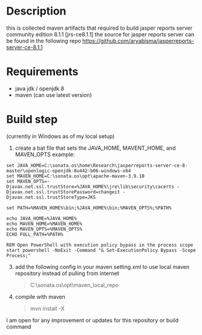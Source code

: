 # Description
this is collected maven artifacts that required to build jasper reports server community edition 8.1.1 [jrs-ce8.1.1]
the source for jasper reports server can be found in the following repo https://github.com/aryabisma/jasperreports-server-ce-8.1.1

# Requirements
- java jdk / openjdk 8
- maven (can use latest version)

# Build step 
(currently in Windows as of my local setup)
1. create a bat file that sets the JAVA_HOME, MAVENT_HOME, and MAVEN_OPTS
   example:
```@echo off
set JAVA_HOME=C:\sonata.os\home\Research\jasperreports-server-ce-8-master\openlogic-openjdk-8u442-b06-windows-x64
set MAVEN_HOME=C:\sonata.os\opt\apache-maven-3.9.10
set MAVEN_OPTS=-Djavax.net.ssl.trustStore=%JAVA_HOME%\jre\lib\security\cacerts -Djavax.net.ssl.trustStorePassword=changeit -Djavax.net.ssl.trustStoreType=JKS

set PATH=%MAVEN_HOME%\bin;%JAVA_HOME%\bin;%MAVEN_OPTS%;%PATH%

echo JAVA_HOME=%JAVA_HOME%
echo MAVEN_HOME=%MAVEN_HOME%
echo MAVEN_OPTS=%MAVEN_OPTS%
ECHO FULL_PATH=%PATH%

REM Open PowerShell with execution policy bypass in the process scope
start powershell -NoExit -Command "& Set-ExecutionPolicy Bypass -Scope Process;"
```

3. add the following config in your maven setting.xml to use local maven repository instead of pulling from internet
   ><localRepository>C:\sonata.os\opt\maven_local_repo</localRepository>
4. compile with maven
   >mvn install -X


I am open for any improvement or updates for this repository or build command
